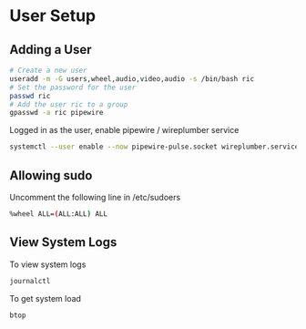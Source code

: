 # User Setup

## Adding a User

```bash
# Create a new user
useradd -m -G users,wheel,audio,video,audio -s /bin/bash ric
# Set the password for the user
passwd ric
# Add the user ric to a group
gpasswd -a ric pipewire
```

Logged in as the user, enable pipewire / wireplumber service
```bash
systemctl --user enable --now pipewire-pulse.socket wireplumber.service
```

## Allowing sudo

Uncomment the following line in /etc/sudoers
```bash
%wheel ALL=(ALL:ALL) ALL
```

## View System Logs

To view system logs
```bash
journalctl
```

To get system load
```bash
btop
```
